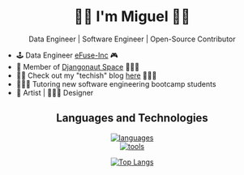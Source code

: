 <h1 align="center">✋🏽 I'm Miguel ✋🏽</h1> 

<p align="center">
Data Engineer | Software Engineer | Open-Source Contributor <br>
  
  - 🕹️ Data Engineer [eFuse-Inc](https://efuse.gg/) 🎮
  - 🚀 Member of [Djangonaut Space](https://djangonaut.space/) 🧑🏾‍🚀
  - ✍🏽 Check out my "techish" blog [here](https://medium.com/@miguel-codes) 👨🏽‍💻 
  - 👨🏽‍🏫 Tutoring new software engineering bootcamp students
  - 🎨 Artist | 👨🏽‍🎨 Designer

</p>

<h2 align="center">Languages and Technologies</h2>
<p align="center">
  <a href="#">
    <img src="https://skillicons.dev/icons?i=py,javascript,typescript,postgres,git,github,githubactions" alt="languages" /> </br>
    <img src="https://skillicons.dev/icons?i=mongodb,discord,docker,vscode,kubernetes,aws,figma" alt="tools" />
    
  </a>
</p>

<p align="center"><a href="#">
    <img src="https://github-readme-stats.vercel.app/api/top-langs/?username=guel-codes&layout=compact&theme=aura_dark&count_private=true&hide_border=true&bg_color=0d1117" alt="Top Langs">
</a></p>
